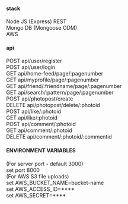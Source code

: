 <h4>stack</h4>
Node JS (Express) REST <br/>
Mongo DB (Mongoose ODM) <br/>
AWS <br/>

<h4>api</h4>
POST    api/user/register  <br/>
POST    api/user/login  <br/>
GET     api/home-feed/page/:pagenumber <br/>
GET     api/myprofile/page/:pagenumber <br/>
GET     api/friend/:friendname/page/:pagenumber <br/>
GET     api/search/:pattern/page/:pagenumber <br/>
POST    api/photopost/create <br/>
DELETE  api/photopost/delete/:photoid  <br/>
POST    api/like/:photoid  <br/>
GET     api/like/:photoid  <br/>
POST    api/comment/:photoid  <br/>
GET     api/comment/:photoid  <br/>
DELETE  api/comment/:photoid/:commentid  <br/>

<h4>ENVIRONMENT VARIABLES</h4>
(For server port - default 3000) <br/>
    set port 8000 <br/>
(For AWS S3 file uploads) <br/>
    set AWS_BUCKET_NAME=bucket-name <br/>
    set AWS_ACCESS_ID=**** <br/>
    set AWS_SECRET=**** <br/>
